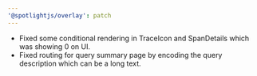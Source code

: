 ```yaml
---
'@spotlightjs/overlay': patch
---
```


- Fixed some conditional rendering in TraceIcon and SpanDetails which was showing 0 on UI.
- Fixed routing for query summary page by encoding the query description which can be a long text.
